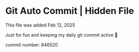 # Git Auto Commit | Hidden File

This file was added Feb 12, 2025

Just for fun and keeping my daily git commit active 🤪

commit number: 846520
